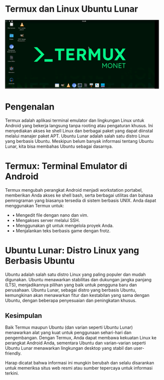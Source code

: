 # Termux dan Linux Ubuntu Lunar
![gambar termux](https://github.com/Day21cyber/Termux-dan-linux-ubuntu-lunar/blob/main/Screenshot_20240308_142819.jpg)
<html>
  <body>
<h1>Pengenalan</h1>
<p>Termux adalah aplikasi terminal emulator dan lingkungan Linux untuk Android yang bekerja langsung tanpa rooting atau pengaturan khusus. Ini menyediakan akses ke shell Linux dan berbagai paket yang dapat diinstal melalui manajer paket APT.
Ubuntu Lunar adalah salah satu distro Linux yang berbasis Ubuntu. Meskipun belum banyak informasi tentang Ubuntu Lunar, kita bisa membahas Ubuntu sebagai dasarnya.</p>
<h1>Termux: Terminal Emulator di Android</h1>
<p>Termux mengubah perangkat Android menjadi workstation portabel, memberikan Anda akses ke shell bash, serta berbagai utilitas dan bahasa pemrograman yang biasanya tersedia di sistem berbasis UNIX. Anda dapat menggunakan Termux untuk:</p>
    <ul>
<li>•	Mengedit file dengan nano dan vim.</li>
<li>•	Mengakses server melalui SSH.</li>
<li>•	Menggunakan git untuk mengelola proyek Anda.</li>
<li>•	Menjalankan teks berbasis game dengan frotz.</li>
    </ul>
  <h1>Ubuntu Lunar: Distro Linux yang Berbasis Ubuntu</h1>
<p>Ubuntu adalah salah satu distro Linux yang paling populer dan mudah digunakan. Ubuntu menawarkan stabilitas dan dukungan jangka panjang (LTS), menjadikannya pilihan yang baik untuk pengguna baru dan perusahaan.
Ubuntu Lunar, sebagai distro yang berbasis Ubuntu, kemungkinan akan menawarkan fitur dan kestabilan yang sama dengan Ubuntu, dengan beberapa penyesuaian dan peningkatan khusus.</p>
<h2>Kesimpulan</h2>
<p>Baik Termux maupun Ubuntu (dan varian seperti Ubuntu Lunar) menawarkan alat yang kuat untuk penggunaan sehari-hari dan pengembangan. Dengan Termux, Anda dapat membawa kekuatan Linux ke perangkat Android Anda, sementara Ubuntu dan varian-varian seperti Ubuntu Lunar menawarkan lingkungan desktop yang stabil dan user-friendly.</p>
<p>Harap dicatat bahwa informasi ini mungkin berubah dan selalu disarankan untuk memeriksa situs web resmi atau sumber tepercaya untuk informasi terkini.</p>
  </body>
</html>
